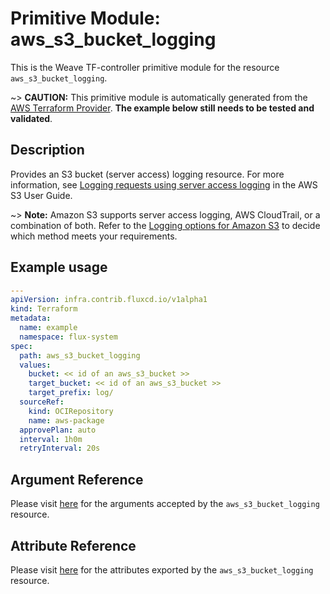 
# Primitive Module: aws_s3_bucket_logging

This is the Weave TF-controller primitive module for the resource `aws_s3_bucket_logging`.

~> **CAUTION:** This primitive module is automatically generated from the [AWS Terraform Provider](https://registry.terraform.io/providers/hashicorp/aws/latest/docs/resources/s3_bucket_logging). **The example below still needs to be tested and validated**.

## Description

Provides an S3 bucket (server access) logging resource. For more information, see [Logging requests using server access logging](https://docs.aws.amazon.com/AmazonS3/latest/userguide/ServerLogs.html)
in the AWS S3 User Guide.

~> **Note:** Amazon S3 supports server access logging, AWS CloudTrail, or a combination of both. Refer to the [Logging options for Amazon S3](https://docs.aws.amazon.com/AmazonS3/latest/userguide/logging-with-S3.html)
to decide which method meets your requirements.

## Example usage

```yaml
---
apiVersion: infra.contrib.fluxcd.io/v1alpha1
kind: Terraform
metadata:
  name: example
  namespace: flux-system
spec:
  path: aws_s3_bucket_logging
  values:
    bucket: << id of an aws_s3_bucket >>
    target_bucket: << id of an aws_s3_bucket >>
    target_prefix: log/
  sourceRef:
    kind: OCIRepository
    name: aws-package
  approvePlan: auto
  interval: 1h0m
  retryInterval: 20s
```

## Argument Reference

Please visit [here](https://registry.terraform.io/providers/hashicorp/aws/latest/docs/resources/s3_bucket_logging#argument-reference) for the arguments accepted by the `aws_s3_bucket_logging` resource.

## Attribute Reference

Please visit [here](https://registry.terraform.io/providers/hashicorp/aws/latest/docs/resources/s3_bucket_logging#attributes-reference) for the attributes exported by the `aws_s3_bucket_logging` resource.
